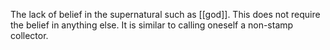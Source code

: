 The lack of belief in the supernatural such as [[god]]. This does not require the belief in anything else. It is similar to calling oneself a non-stamp collector.

